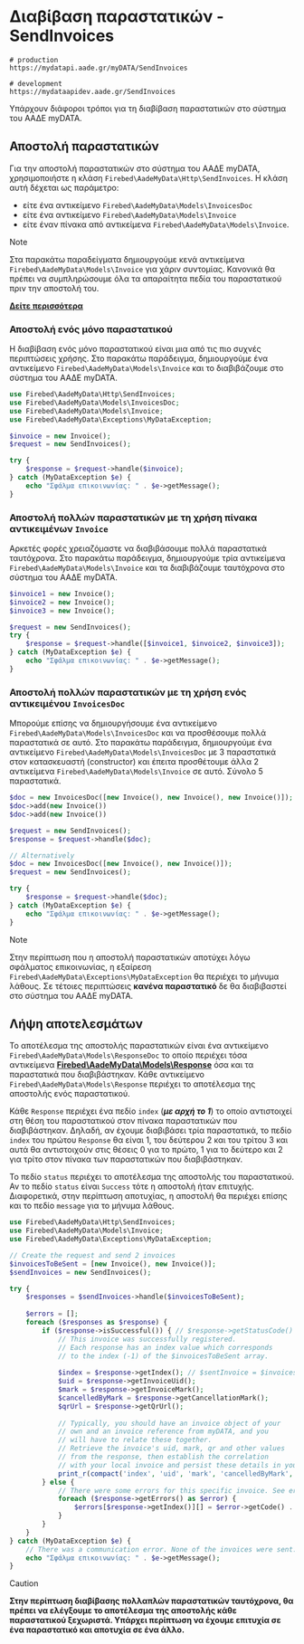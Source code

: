 # Διαβίβαση παραστατικών - SendInvoices

```shell
# production
https://mydatapi.aade.gr/myDATA/SendInvoices

# development
https://mydataapidev.aade.gr/SendInvoices
```
Υπάρχουν διάφοροι τρόποι για τη διαβίβαση παραστατικών στο σύστημα του ΑΑΔΕ myDATA.

## Αποστολή παραστατικών

Για την αποστολή παραστατικών στο σύστημα του ΑΑΔΕ myDATA, χρησιμοποιήστε η κλάση `Firebed\AadeMyData\Http\SendInvoices`.
Η κλάση αυτή δέχεται ως παράμετρο:

- είτε ένα αντικείμενο `Firebed\AadeMyData\Models\InvoicesDoc`
- είτε ένα αντικείμενο `Firebed\AadeMyData\Models\Invoice`
- είτε έναν πίνακα από αντικείμενα `Firebed\AadeMyData\Models\Invoice`.

> [!NOTE]
> Στα παρακάτω παραδείγματα δημιουργούμε κενά αντικείμενα `Firebed\AadeMyData\Models\Invoice` για χάριν συντομίας. Κανονικά θα πρέπει να
> συμπληρώσουμε όλα τα απαραίτητα πεδία του παραστατικού πριν την αποστολή του.
>
> [**Δείτε περισσότερα**](../types/invoice-type)

### Αποστολή ενός μόνο παραστατικού

Η διαβίβαση ενός μόνο παραστατικού είναι μια από τις πιο συχνές περιπτώσεις χρήσης. Στο παρακάτω παράδειγμα, δημιουργούμε ένα αντικείμενο `Firebed\AadeMyData\Models\Invoice` και το διαβιβάζουμε στο σύστημα του ΑΑΔΕ myDATA.

```php
use Firebed\AadeMyData\Http\SendInvoices;
use Firebed\AadeMyData\Models\InvoicesDoc;
use Firebed\AadeMyData\Models\Invoice;
use Firebed\AadeMyData\Exceptions\MyDataException;

$invoice = new Invoice();
$request = new SendInvoices();

try {
    $response = $request->handle($invoice);
} catch (MyDataException $e) {
    echo "Σφάλμα επικοινωνίας: " . $e->getMessage();
}
```

### Αποστολή πολλών παραστατικών με τη χρήση πίνακα αντικειμένων `Invoice`

Αρκετές φορές χρειαζόμαστε να διαβιβάσουμε πολλά παραστατικά ταυτόχρονα. Στο παρακάτω παράδειγμα,
δημιουργούμε τρία αντικείμενα `Firebed\AadeMyData\Models\Invoice` και τα διαβιβάζουμε ταυτόχρονα στο σύστημα του ΑΑΔΕ myDATA.

```php
$invoice1 = new Invoice();
$invoice2 = new Invoice();
$invoice3 = new Invoice();

$request = new SendInvoices();    
try {
    $response = $request->handle([$invoice1, $invoice2, $invoice3]);
} catch (MyDataException $e) {
    echo "Σφάλμα επικοινωνίας: " . $e->getMessage();
}
```

### Αποστολή πολλών παραστατικών με τη χρήση ενός αντικειμένου `InvoicesDoc`

Μπορούμε επίσης να δημιουργήσουμε ένα αντικείμενο `Firebed\AadeMyData\Models\InvoicesDoc` και να προσθέσουμε πολλά παραστατικά σε αυτό.
Στο παρακάτω παράδειγμα, δημιουργούμε ένα αντικείμενο `Firebed\AadeMyData\Models\InvoicesDoc` με 3 παραστατικά στον κατασκευαστή (constructor)
και έπειτα προσθέτουμε άλλα 2 αντικείμενα `Firebed\AadeMyData\Models\Invoice` σε αυτό. Σύνολο 5 παραστατικά.

```php
$doc = new InvoicesDoc([new Invoice(), new Invoice(), new Invoice()]);
$doc->add(new Invoice())
$doc->add(new Invoice())

$request = new SendInvoices();
$response = $request->handle($doc);

// Alternatively
$doc = new InvoicesDoc([new Invoice(), new Invoice()]);
$request = new SendInvoices();

try {
    $response = $request->handle($doc);
} catch (MyDataException $e) {
    echo "Σφάλμα επικοινωνίας: " . $e->getMessage();
}
```

> [!NOTE]
> Στην περίπτωση που η αποστολή παραστατικών αποτύχει λόγω σφάλματος επικοινωνίας,
> η εξαίρεση `Firebed\AadeMyData\Exceptions\MyDataException` θα περιέχει το μήνυμα λάθους.
> Σε τέτοιες περιπτώσεις **κανένα παραστατικό** δε θα διαβιβαστεί στο σύστημα του ΑΑΔΕ myDATA.

## Λήψη αποτελεσμάτων

Το αποτέλεσμα της αποστολής παραστατικών είναι ένα αντικείμενο `Firebed\AadeMyData\Models\ResponseDoc` το οποίο περιέχει τόσα αντικείμενα
[**Firebed\AadeMyData\Models\Response**](../types/response-type) όσα και τα παραστατικά που διαβιβάστηκαν. Κάθε αντικείμενο `Firebed\AadeMyData\Models\Response` περιέχει το αποτέλεσμα της αποστολής ενός παραστατικού.

Κάθε `Response` περιέχει ένα πεδίο `index` (***με αρχή το 1***) το οποίο αντιστοιχεί στη θέση του παραστατικού στον πίνακα παραστατικών που διαβιβάστηκαν.
Δηλαδή, αν έχουμε διαβιβάσει τρία παραστατικά, το πεδίο `index` του πρώτου `Response` θα είναι 1, του δεύτερου 2 και του τρίτου 3 και αυτά θα
αντιστοιχούν στις θέσεις 0 για το πρώτο, 1 για το δεύτερο και 2 για τρίτο στον πίνακα των παραστατικών που διαβιβάστηκαν.

Το πεδίο `status` περιέχει το αποτέλεσμα της αποστολής του παραστατικού. Αν το πεδίο `status` είναι `Success` τότε η αποστολή ήταν επιτυχής.
Διαφορετικά, στην περίπτωση αποτυχίας, η αποστολή θα περιέχει επίσης και το πεδίο `message` για το μήνυμα λάθους.

```php
use Firebed\AadeMyData\Http\SendInvoices;
use Firebed\AadeMyData\Models\Invoice;
use Firebed\AadeMyData\Exceptions\MyDataException;

// Create the request and send 2 invoices
$invoicesToBeSent = [new Invoice(), new Invoice()];
$sendInvoices = new SendInvoices();

try {
    $responses = $sendInvoices->handle($invoicesToBeSent);
    
    $errors = [];
    foreach ($responses as $response) {
        if ($response->isSuccessful()) { // $response->getStatusCode() === 'Success';   
            // This invoice was successfully registered.     
            // Each response has an index value which corresponds
            // to the index (-1) of the $invoicesToBeSent array.
            
            $index = $response->getIndex(); // $sentInvoice = $invoicesToBeSent[$index - 1];
            $uid = $response->getInvoiceUid();
            $mark = $response->getInvoiceMark();
            $cancelledByMark = $response->getCancellationMark();
            $qrUrl = $response->getQrUrl();
    
            // Typically, you should have an invoice object of your
            // own and an invoice reference from myDATA, and you
            // will have to relate these together. 
            // Retrieve the invoice's uid, mark, qr and other values
            // from the response, then establish the correlation
            // with your local invoice and persist these details in your database.
            print_r(compact('index', 'uid', 'mark', 'cancelledByMark', 'qrUrl'));
        } else {
            // There were some errors for this specific invoice. See errors for details.
            foreach ($response->getErrors() as $error) {
                $errors[$response->getIndex()][] = $error->getCode() . ': ' . $error->getMessage();
            }
        }
    }
} catch (MyDataException $e) {
    // There was a communication error. None of the invoices were sent.
    echo "Σφάλμα επικοινωνίας: " . $e->getMessage();
}
```

> [!CAUTION]
> **Στην περίπτωση διαβίβασης πολλαπλών παραστατικών ταυτόχρονα, θα πρέπει να ελέγξουμε το αποτέλεσμα της αποστολής κάθε παραστατικού ξεχωριστά.
> Υπάρχει περίπτωση να έχουμε επιτυχία σε ένα παραστατικό και αποτυχία σε ένα άλλο.**